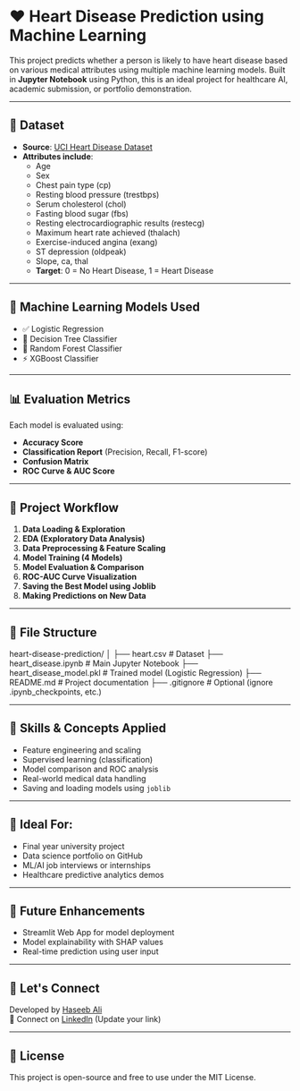 # ❤️ Heart Disease Prediction using Machine Learning

This project predicts whether a person is likely to have heart disease based on various medical attributes using multiple machine learning models. Built in **Jupyter Notebook** using Python, this is an ideal project for healthcare AI, academic submission, or portfolio demonstration.

---

## 📁 Dataset

- **Source**: [UCI Heart Disease Dataset](https://www.kaggle.com/datasets/ronitf/heart-disease-uci)
- **Attributes include**:
  - Age
  - Sex
  - Chest pain type (cp)
  - Resting blood pressure (trestbps)
  - Serum cholesterol (chol)
  - Fasting blood sugar (fbs)
  - Resting electrocardiographic results (restecg)
  - Maximum heart rate achieved (thalach)
  - Exercise-induced angina (exang)
  - ST depression (oldpeak)
  - Slope, ca, thal
  - **Target**: 0 = No Heart Disease, 1 = Heart Disease

---

## 🧠 Machine Learning Models Used

- ✅ Logistic Regression
- 🌲 Decision Tree Classifier
- 🌳 Random Forest Classifier
- ⚡ XGBoost Classifier

---

## 📊 Evaluation Metrics

Each model is evaluated using:

- **Accuracy Score**
- **Classification Report** (Precision, Recall, F1-score)
- **Confusion Matrix**
- **ROC Curve & AUC Score**

---

## 🧪 Project Workflow

1. **Data Loading & Exploration**
2. **EDA (Exploratory Data Analysis)**
3. **Data Preprocessing & Feature Scaling**
4. **Model Training (4 Models)**
5. **Model Evaluation & Comparison**
6. **ROC-AUC Curve Visualization**
7. **Saving the Best Model using Joblib**
8. **Making Predictions on New Data**

---

## 💾 File Structure

heart-disease-prediction/
│
├── heart.csv # Dataset
├── heart_disease.ipynb # Main Jupyter Notebook
├── heart_disease_model.pkl # Trained model (Logistic Regression)
├── README.md # Project documentation
├── .gitignore # Optional (ignore .ipynb_checkpoints, etc.)


---

## 🧠 Skills & Concepts Applied

- Feature engineering and scaling
- Supervised learning (classification)
- Model comparison and ROC analysis
- Real-world medical data handling
- Saving and loading models using `joblib`

---

## 💼 Ideal For:

- Final year university project
- Data science portfolio on GitHub
- ML/AI job interviews or internships
- Healthcare predictive analytics demos

---

## 🚀 Future Enhancements

- Streamlit Web App for model deployment
- Model explainability with SHAP values
- Real-time prediction using user input

---

## 🤝 Let's Connect

Developed by [Haseeb Ali](https://github.com/haseeb677)  
🔗 Connect on [LinkedIn](https://www.linkedin.com/in/your-link) (Update your link)

---

## 📜 License

This project is open-source and free to use under the MIT License.

